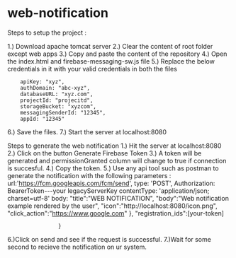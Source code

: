 # web-notification
Steps to setup the project :

1.) Download apache tomcat server 
2.) Clear the content of root folder except web apps
3.) Copy and paste the content of the repository
4.) Open the index.html and firebase-messaging-sw.js file
5.) Replace the below credentials in it with your valid credentials in both the files

	    apiKey: "xyz",
	    authDomain: "abc-xyz",
	    databaseURL: "xyz.com",
	    projectId: "projecitd",
	    storageBucket: "xyzcom",
	    messagingSenderId: "12345",
	    appId: "12345"

6.) Save the files.
7.) Start the server at localhost:8080

Steps to generate the web notification
1.) Hit the server at localhost:8080
2.) Click on the button Generate Firebase Token
3.) A token will be generated and permissionGranted column will change to true if connection is succesful.
4.) Copy the token.
5.) Use any api tool such as postman to generate the notification with the following parameters :
	            url:'https://fcm.googleapis.com/fcm/send',
                type: 'POST',
                Authorization: BearerToken---your legacyServerKey
                contentType: 'application/json; charset=utf-8'
				body:
				"title":"WEB NOTIFICATION",
                        "body":"Web notification example rendered by the user",
                        "icon":"http://localhost:8080/icon.png",
                        "click_action":"https://www.google.com"
                    },
                        "registration_ids":[your-token]
                        
                    }
6.)Click on send and see if the request is successful.
7.)Wait for some second to recieve the notification on ur system.
